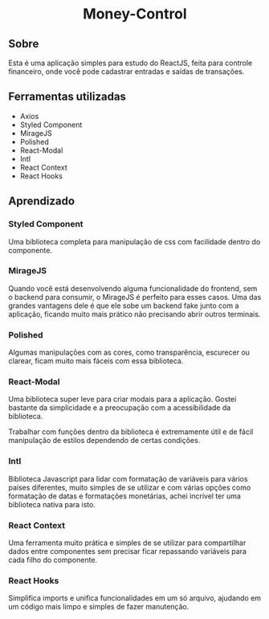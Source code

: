 <h1 align="center"> Money-Control </h1>

## Sobre
Esta é uma aplicação simples para estudo do ReactJS, feita para controle financeiro, onde você pode cadastrar entradas e saídas de transações.

## Ferramentas utilizadas
* Axios
* Styled Component
* MirageJS
* Polished
* React-Modal
* Intl
* React Context
* React Hooks

## Aprendizado

### Styled Component
Uma biblioteca completa para manipulação de css com facilidade dentro do componente.

### MirageJS
Quando você está desenvolvendo alguma funcionalidade do frontend, sem o backend para consumir, o MirageJS é perfeito para esses casos. Uma das grandes vantagens dele é que ele sobe um backend fake junto com a aplicação, ficando muito mais prático não precisando abrir outros terminais.

### Polished
Algumas manipulações com as cores, como transparência, escurecer ou clarear, ficam muito mais fáceis com essa biblioteca.

### React-Modal
Uma biblioteca super leve para criar modais para a aplicação. Gostei bastante da simplicidade e a preocupação com a acessibilidade da biblioteca.

Trabalhar com funções dentro da biblioteca é extremamente útil e de fácil manipulação de estilos dependendo de certas condições.

### Intl
Biblioteca Javascript para lidar com formatação de variáveis para vários países diferentes, muito simples de se utilizar e com várias opções como formatação de datas e formatações monetárias, achei incrível ter uma biblioteca nativa para isto.

### React Context
Uma ferramenta muito prática e simples de se utilizar para compartilhar dados entre componentes sem precisar ficar repassando variáveis para cada filho do componente.

### React Hooks
Simplifica imports e unifica funcionalidades em um só arquivo, ajudando em um código mais limpo e simples de fazer manutenção.
